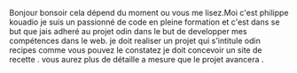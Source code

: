 Bonjour bonsoir cela dépend du moment ou vous me lisez.Moi c'est philippe kouadio je suis un passionné de code en pleine formation
et c'est dans se but que jais adheré au projet odin dans le but de developper mes compétences dans le web.
je doit realiser un projet qui s'intitule odin recipes comme vous pouvez le constatez je doit concevoir un site de recette .
vous aurez plus de détaille a mesure que le projet avancera .